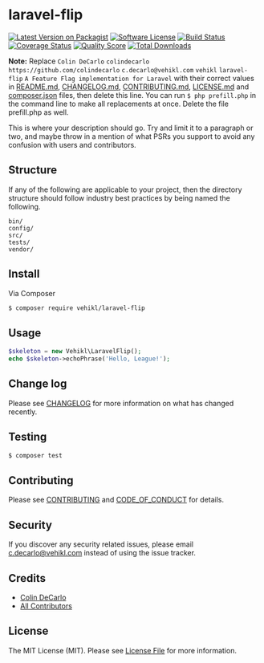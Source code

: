 # laravel-flip

[![Latest Version on Packagist][ico-version]][link-packagist]
[![Software License][ico-license]](LICENSE.md)
[![Build Status][ico-travis]][link-travis]
[![Coverage Status][ico-scrutinizer]][link-scrutinizer]
[![Quality Score][ico-code-quality]][link-code-quality]
[![Total Downloads][ico-downloads]][link-downloads]

**Note:** Replace ```Colin DeCarlo``` ```colindecarlo``` ```https://github.com/colindecarlo``` ```c.decarlo@vehikl.com``` ```vehikl``` ```laravel-flip``` ```A Feature Flag implementation for Laravel``` with their correct values in [README.md](README.md), [CHANGELOG.md](CHANGELOG.md), [CONTRIBUTING.md](.github/CONTRIBUTING.md), [LICENSE.md](LICENSE.md) and [composer.json](composer.json) files, then delete this line. You can run `$ php prefill.php` in the command line to make all replacements at once. Delete the file prefill.php as well.

This is where your description should go. Try and limit it to a paragraph or two, and maybe throw in a mention of what
PSRs you support to avoid any confusion with users and contributors.

## Structure

If any of the following are applicable to your project, then the directory structure should follow industry best practices by being named the following.

```
bin/        
config/
src/
tests/
vendor/
```


## Install

Via Composer

``` bash
$ composer require vehikl/laravel-flip
```

## Usage

``` php
$skeleton = new Vehikl\LaravelFlip();
echo $skeleton->echoPhrase('Hello, League!');
```

## Change log

Please see [CHANGELOG](CHANGELOG.md) for more information on what has changed recently.

## Testing

``` bash
$ composer test
```

## Contributing

Please see [CONTRIBUTING](.github/CONTRIBUTING.md) and [CODE_OF_CONDUCT](.github/CODE_OF_CONDUCT.md) for details.

## Security

If you discover any security related issues, please email c.decarlo@vehikl.com instead of using the issue tracker.

## Credits

- [Colin DeCarlo][link-author]
- [All Contributors][link-contributors]

## License

The MIT License (MIT). Please see [License File](LICENSE.md) for more information.

[ico-version]: https://img.shields.io/packagist/v/vehikl/laravel-flip.svg?style=flat-square
[ico-license]: https://img.shields.io/badge/license-MIT-brightgreen.svg?style=flat-square
[ico-travis]: https://img.shields.io/travis/vehikl/laravel-flip/master.svg?style=flat-square
[ico-scrutinizer]: https://img.shields.io/scrutinizer/coverage/g/vehikl/laravel-flip.svg?style=flat-square
[ico-code-quality]: https://img.shields.io/scrutinizer/g/vehikl/laravel-flip.svg?style=flat-square
[ico-downloads]: https://img.shields.io/packagist/dt/vehikl/laravel-flip.svg?style=flat-square

[link-packagist]: https://packagist.org/packages/vehikl/laravel-flip
[link-travis]: https://travis-ci.org/vehikl/laravel-flip
[link-scrutinizer]: https://scrutinizer-ci.com/g/vehikl/laravel-flip/code-structure
[link-code-quality]: https://scrutinizer-ci.com/g/vehikl/laravel-flip
[link-downloads]: https://packagist.org/packages/vehikl/laravel-flip
[link-author]: https://github.com/colindecarlo
[link-contributors]: ../../contributors
